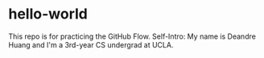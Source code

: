 # hello-world
This repo is for practicing the GitHub Flow.
Self-Intro: My name is Deandre Huang and I'm a 3rd-year CS undergrad at UCLA. 
